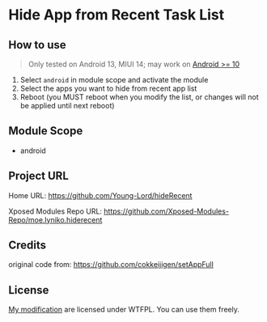 # Hide App from Recent Task List

## How to use

> Only tested on Android 13, MIUI 14; may work on [Android >= 10](http://aospxref.com/android-10.0.0_r47/xref/frameworks/base/services/core/java/com/android/server/wm/RecentTasks.java#1272)

1. Select `android` in module scope and activate the module
2. Select the apps you want to hide from recent app list
3. Reboot (you MUST reboot when you modify the list, or changes will not be applied until next reboot)

## Module Scope

- android

## Project URL

Home URL: <https://github.com/Young-Lord/hideRecent>

Xposed Modules Repo URL: <https://github.com/Xposed-Modules-Repo/moe.lyniko.hiderecent>

## Credits

original code from: <https://github.com/cokkeijigen/setAppFull>

## License

[My modification](https://github.com/Young-Lord/hideRecent/blob/master/app/src/main/java/moe/lyniko/hiderecent/MainHook.java#L34-L49) are licensed under WTFPL. You can use them freely.
